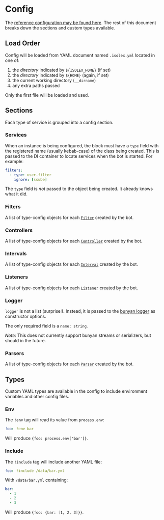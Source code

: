 # Config

The [reference configuration may be found here](./isolex.yml). The rest of this document breaks down the sections and
custom types available.

## Load Order

Config will be loaded from YAML document named `.isolex.yml` located in one of:

1. the *directory* indicated by `${ISOLEX_HOME}` (if set)
1. the *directory* indicated by `${HOME}` (again, if set)
1. the current working directory (`__dirname`)
1. any extra paths passed

Only the first file will be loaded and used.

## Sections

Each type of service is grouped into a config section.

### Services

When an instance is being configured, the block must have a `type` field with the registered name (usually kebab-case)
of the class being created. This is passed to the DI container to locate services when the bot is started. For example:

```yaml
filters:
  - type: user-filter
    ignore: [ssube]
```

The `type` field is *not* passed to the object being created. It already knows what it did.

### Filters

A list of type-config objects for each [`Filter`](../src/filter/Filter.ts) created by the bot.

### Controllers

A list of type-config objects for each [`Controller`](../src/controller/Handler.ts) created by the bot.

### Intervals

A list of type-config objects for each [`Interval`](../src/interval/Interval.ts) created by the bot.

### Listeners

A list of type-config objects for each [`Listener`](../src/listener/Listener.ts) created by the bot.

### Logger

`logger` is not a list (surprise!). Instead, it is passed to the
[bunyan logger](https://github.com/trentm/node-bunyan#constructor-api) as constructor options.

The only required field is a `name: string`.

*Note*: This does not currently support bunyan streams or serializers, but should in the future.

### Parsers

A list of type-config objects for each [`Parser`](../src/parser/Parser.ts) created by the bot.

## Types

Custom YAML types are available in the config to include environment variables and other config files.

### Env

The `!env` tag will read its value from `process.env`:

```yaml
foo: !env bar
```

Will produce `{foo: process.env['bar']}`.

### Include

The `!include` tag will include another YAML file:

```yaml
foo: !include /data/bar.yml
```

With `/data/bar.yml` containing:

```yaml
bar:
  - 1
  - 2
  - 3
```

Will produce `{foo: {bar: [1, 2, 3]}}`.
